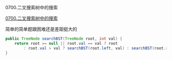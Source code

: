 0700.二叉搜索树中的搜索

[0700.二叉搜索树中的搜索
](https://leetcode-cn.com/problems/search-in-a-binary-search-tree/)

简单的简单题跟困难还是差距挺大的



```java
public TreeNode searchBST(TreeNode root, int val) {
    return root == null || root.val == val ? root
        : root.val > val ? searchBST(root.left, val) : searchBST(root.right, val);
}
```

